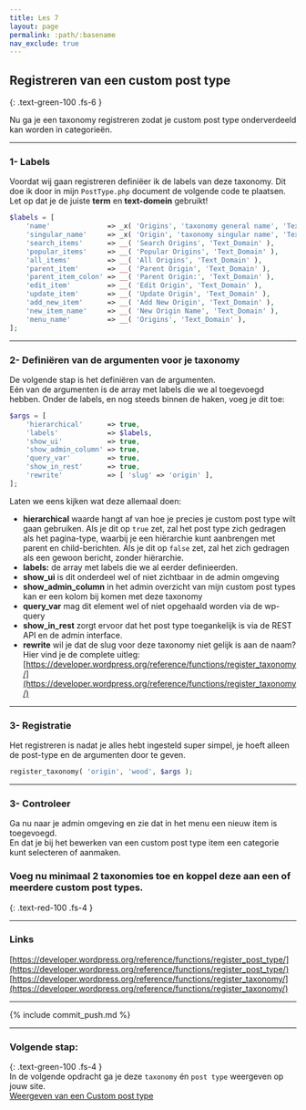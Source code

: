 ```yaml
---
title: Les 7
layout: page 
permalink: :path/:basename 
nav_exclude: true
---
```


## Registreren van een custom post type
{: .text-green-100 .fs-6 }

Nu ga je een taxonomy registreren zodat je custom post type onderverdeeld kan worden in categorieën.

---
### 1- Labels
Voordat wij gaan registreren definiëer ik de labels van deze taxonomy.
Dit doe ik door in mijn `PostType.php` document de volgende code te plaatsen.  
Let op dat je de juiste **term** en **text-domein** gebruikt!
```php
$labels = [
	'name'              => _x( 'Origins', 'taxonomy general name', 'Text_Domain' ),
	'singular_name'     => _x( 'Origin', 'taxonomy singular name', 'Text_Domain' ),
	'search_items'      => __( 'Search Origins', 'Text_Domain' ),
	'popular_items'     => __( 'Popular Origins', 'Text_Domain' ),
	'all_items'         => __( 'All Origins', 'Text_Domain' ),
	'parent_item'       => __( 'Parent Origin', 'Text_Domain' ),
	'parent_item_colon' => __( 'Parent Origin:', 'Text_Domain' ),
	'edit_item'         => __( 'Edit Origin', 'Text_Domain' ),
	'update_item'       => __( 'Update Origin', 'Text_Domain' ),
	'add_new_item'      => __( 'Add New Origin', 'Text_Domain' ),
	'new_item_name'     => __( 'New Origin Name', 'Text_Domain' ),
	'menu_name'         => __( 'Origins', 'Text_Domain' ),
];
```

---
### 2- Definiëren van de argumenten voor je taxonomy
De volgende stap is het definiëren van de argumenten.  
Eén van de argumenten is de array met labels die we al toegevoegd hebben.
Onder de labels, en nog steeds binnen de haken, voeg je dit toe:
```php
$args = [
	'hierarchical'      => true,
	'labels'            => $labels,
	'show_ui'           => true,
	'show_admin_column' => true,
	'query_var'         => true,
	'show_in_rest'      => true,
	'rewrite'           => [ 'slug' => 'origin' ],
];
```
Laten we eens kijken wat deze allemaal doen:
- **hierarchical** waarde hangt af van hoe je precies je custom post type wilt gaan gebruiken. Als je dit op `true` zet, zal het post type zich gedragen als het pagina-type, waarbij je een hiërarchie kunt aanbrengen met parent en child-berichten. Als je dit op `false` zet, zal het zich gedragen als een gewoon bericht, zonder hiërarchie.
- **labels:** de array met labels die we al eerder definieerden.
- **show_ui** is dit onderdeel wel of niet zichtbaar in de admin omgeving 
- **show_admin_column** in het admin overzicht van mijn custom post types kan er een kolom bij komen met deze taxonomy
- **query_var** mag dit element wel of niet opgehaald worden via de wp-query
- **show_in_rest** zorgt ervoor dat het post type toegankelijk is via de REST API en de admin interface.
- **rewrite** wil je dat de slug voor deze taxonomy niet gelijk is aan de naam?
Hier vind je de complete uitleg: [https://developer.wordpress.org/reference/functions/register_taxonomy/](https://developer.wordpress.org/reference/functions/register_taxonomy/)

---
### 3- Registratie
Het registreren is nadat je alles hebt ingesteld super simpel, je hoeft alleen de post-type en de argumenten door te geven.  
```php
register_taxonomy( 'origin', 'wood', $args );
```

---
### 3- Controleer
Ga nu naar je admin omgeving en zie dat in het menu een nieuw item is toegevoegd.  
En dat je bij het bewerken van een custom post type item een categorie kunt selecteren of aanmaken.  
### Voeg nu **minimaal 2 taxonomies** toe en koppel deze aan een of meerdere custom post types.  
{: .text-red-100 .fs-4 }

---
### Links
[https://developer.wordpress.org/reference/functions/register_post_type/](https://developer.wordpress.org/reference/functions/register_post_type/)
[https://developer.wordpress.org/reference/functions/register_taxonomy/](https://developer.wordpress.org/reference/functions/register_taxonomy/)

---
{% include commit_push.md %}

---
### Volgende stap:
{: .text-green-100 .fs-4 }  
In de volgende opdracht ga je deze `taxonomy` én `post type` weergeven op jouw site.  
[Weergeven van een Custom post type](view)


